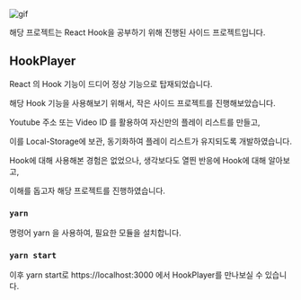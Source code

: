 ![gif](https://user-images.githubusercontent.com/19645646/52931678-8f0fdf00-3390-11e9-826e-fa540ae2e67f.gif)

해당 프로젝트는 React Hook을 공부하기 위해 진행된 사이드 프로젝트입니다.

## HookPlayer

React 의 Hook 기능이 드디어 정상 기능으로 탑재되었습니다.

해당 Hook 기능을 사용해보기 위해서, 작은 사이드 프로젝트를 진행해보았습니다.

Youtube 주소 또는 Video ID 를 활용하여 자신만의 플레이 리스트를 만들고, 

이를 Local-Storage에 보관, 동기화하여 플레이 리스트가 유지되도록 개발하였습니다.

Hook에 대해 사용해본 경험은 없었으나, 생각보다도 열띈 반응에 Hook에 대해 알아보고,

이해를 돕고자 해당 프로젝트를 진행하였습니다.


### `yarn`

명령어 yarn 을 사용하여, 필요한 모듈을 설치합니다.

### `yarn start`

이후 yarn start로 https://localhost:3000 에서 HookPlayer를 만나보실 수 있습니다.
